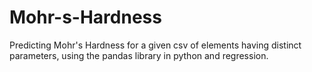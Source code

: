 # Mohr-s-Hardness
Predicting Mohr's Hardness for a given csv of elements having distinct parameters, using the pandas library in python and regression.
